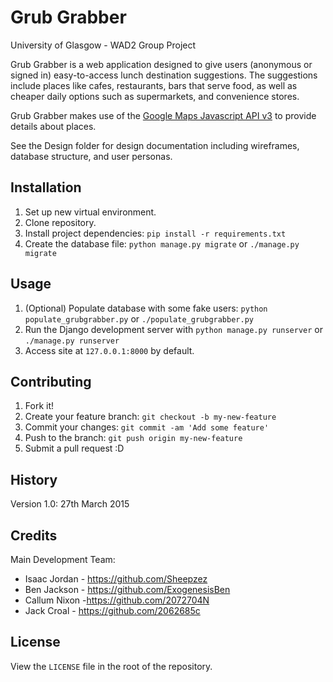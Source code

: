 # Grub Grabber
University of Glasgow - WAD2 Group Project

Grub Grabber is a web application designed to give users (anonymous or signed in) easy-to-access lunch destination suggestions. The suggestions include places like cafes, restaurants, bars that serve food, as well as cheaper daily options such as supermarkets, and convenience stores.

Grub Grabber makes use of the [Google Maps Javascript API v3](https://developers.google.com/maps/documentation/javascript/) to provide details about places.

See the Design folder for design documentation including wireframes, database structure, and user personas.

## Installation

1. Set up new virtual environment.
2. Clone repository.
3. Install project dependencies: `pip install -r requirements.txt`
4. Create the database file: `python manage.py migrate` or `./manage.py migrate`

## Usage

1. (Optional) Populate database with some fake users: `python populate_grubgrabber.py` or `./populate_grubgrabber.py`
2. Run the Django development server with `python manage.py runserver` or `./manage.py runserver`
3. Access site at `127.0.0.1:8000` by default.

## Contributing

1. Fork it!
2. Create your feature branch: `git checkout -b my-new-feature`
3. Commit your changes: `git commit -am 'Add some feature'`
4. Push to the branch: `git push origin my-new-feature`
5. Submit a pull request :D

## History

Version 1.0: 27th March 2015

## Credits

Main Development Team:
- Isaac Jordan - https://github.com/Sheepzez
- Ben Jackson - https://github.com/ExogenesisBen
- Callum Nixon -https://github.com/2072704N
- Jack Croal - https://github.com/2062685c

## License

View the `LICENSE` file in the root of the repository.
